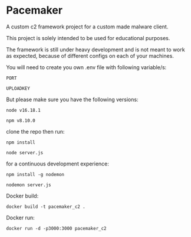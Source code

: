 # Pacemaker

A custom c2 framework project for a custom made malware client.

This project is solely intended to be used for educational purposes.

The framework is still under heavy development and is not meant to work as expected, because of different configs on each of your machines.

You will need to create you own .env file with following variable/s:

```PORT```

```UPLOADKEY```

But please make sure you have the following versions:

```node v16.18.1```

```npm v8.10.0```

clone the repo then run:

```npm install```

```node server.js```

for a continuous development experience:

```npm install -g nodemon```

```nodemon server.js```

Docker build:

```docker build -t pacemaker_c2 .```

Docker run:

```docker run -d -p3000:3000 pacemaker_c2```


